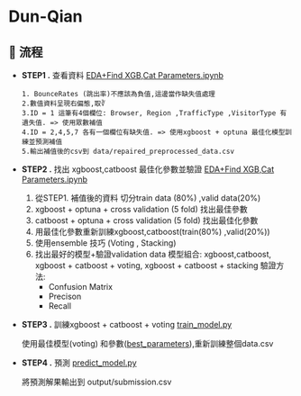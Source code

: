 # Dun-Qian


## 🚀 流程


- **STEP1 .** 查看資料 [EDA+Find XGB,Cat Parameters.ipynb](notebooks/EDA+Find%20XGB,Cat%20Parameters.ipynb#L124)
      
      1. BounceRates (跳出率)不應該為負值,這邊當作缺失值處理
      2.數值資料呈現右偏態,取∛
      3.ID = 1 這筆有4個欄位: Browser, Region ,TrafficType ,VisitorType 有遺失值. => 使用眾數補值
      4.ID = 2,4,5,7 各有一個欄位有缺失值. => 使用xgboost + optuna 最佳化模型訓練並預測補值
      5.輸出補值後的csv到 data/repaired_preprocessed_data.csv  

- **STEP2 .** 找出 xgboost,catboost 最佳化參數並驗證  [EDA+Find XGB,Cat Parameters.ipynb](notebooks/EDA+Find%20XGB,Cat%20Parameters.ipynb#L124)


     1. 從STEP1. 補值後的資料 切分train data (80%) ,valid data(20%) 
     2. xgboost + optuna + cross validation (5 fold) 找出最佳參數 
     3. catboost + optuna + cross validation (5 fold) 找出最佳化參數 
     4. 用最佳化參數重新訓練xgboost,catboost(train(80%) ,valid(20%))
     5. 使用ensemble 技巧 (Voting , Stacking) 
     6. 找出最好的模型+驗證validation data 
          模型組合: xgboost,catboost, xgboost + catboost + voting, xgboost + catboost + stacking
          驗證方法:
           - Confusion Matrix
           - Precison 
           - Recall
     
  
- **STEP3 .** 訓練xgboost + catboost + voting [train_model.py](src/train_model.py)

    使用最佳模型(voting) 和參數([best_parameters](src/best_parameters.py)),重新訓練整個data.csv


- **STEP4 .** 預測  [predict_model.py](src/predict_model.py)
      
    將預測解果輸出到 output/submission.csv